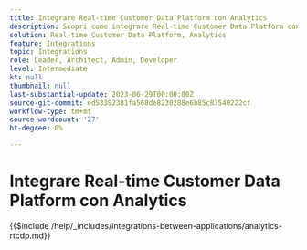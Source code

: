 ```yaml
---
title: Integrare Real-time Customer Data Platform con Analytics
description: Scopri come integrare Real-time Customer Data Platform con Analytics.
solution: Real-time Customer Data Platform, Analytics
feature: Integrations
topic: Integrations
role: Leader, Architect, Admin, Developer
level: Intermediate
kt: null
thumbnail: null
last-substantial-update: 2023-06-29T00:00:00Z
source-git-commit: ed53392381fa568de8230288e6b85c87540222cf
workflow-type: tm+mt
source-wordcount: '27'
ht-degree: 0%

---
```



# Integrare Real-time Customer Data Platform con Analytics

{{$include /help/_includes/integrations-between-applications/analytics-rtcdp.md}}
